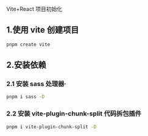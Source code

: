 Vite+React 项目初始化

## 1.使用 vite 创建项目

```bash
pnpm create vite
```

## 2.安装依赖

### 2.1 安装 sass 处理器·

```bash
pnpm i sass -D
```

### 2.2 安装 vite-plugin-chunk-split 代码拆包插件

```bash
pnpm i vite-plugin-chunk-split -D
```
